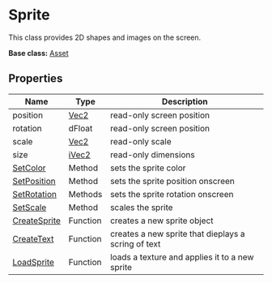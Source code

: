 # Sprite

This class provides 2D shapes and images on the screen.

**Base class:** [Asset](Asset.md)

## Properties

| Name | Type | Description |
| --- | --- | --- |
| position | [Vec2](Vec2.md) | read-only screen position |
| rotation | dFloat | read-only screen position |
| scale | [Vec2](Vec2.md) | read-only scale |
| size | [iVec2](iVec2.md) | read-only dimensions |
| [SetColor](Sprite_SetColor.md) | Method | sets the sprite color |
| [SetPosition](Sprite_SetPosition.md) | Method | sets the sprite position onscreen |
| [SetRotation](Sprite_SetRotation.md) | Methods | sets the sprite rotation onscreen |
| [SetScale](Sprite_SetScale.md) | Method | scales the sprite |
| [CreateSprite](CreateSprite.md) | Function | creates a new sprite object |
| [CreateText](CreateText.md) | Function | creates a new sprite that dieplays a scring of text |
| [LoadSprite](LoadSprite.md) | Function | loads a texture and applies it to a new sprite |
